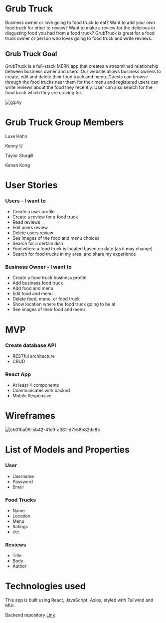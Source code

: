# Grub Truck
Business owner or love going to food truck to eat? Want to add your own food truck for other to review? Want to make a review for the delicious or disgusting food you had from a food truck? GrubTruck is great for a food truck owner or person who loves going to food truck and write reviews.

## Grub Truck Goal
GrubTruck is a full-stack MERN app that creates a streamlined relationship between business owner and users. Our website allows business owners to create, edit and delete their food truck and menu. Guests can browse through the food trucks near them for their menu and registered users can write reviews about the food they recently. User can also search for the food truck which they are craving for. 

![giphy](https://user-images.githubusercontent.com/101943583/183976319-ef339ab6-cfd4-4756-89be-b4e245cdf5c8.gif)

# Grub Truck Group Members
Luxe Hahn

Kenny U

Taylor Sturgill

Kenan Kong

# User Stories

### Users - I want to
 - Create a user profile
 - Create a review for a food truck
 - Read reviews
 - Edit users review
 - Delete users review
 - See images of the food and menu choices
 - Search for a certain dish
 - Find where a food truck is located based on date (as it may change)
 - Search for food trucks in my area, and share my experience

### Business Owner - I want to
 - Create a food truck business profile
 - Add business food truck
 - Add food and menu
 - Edit food and menu
 - Delete food, menu, or food truck
 - Show location where the food truck going to be at
 - See images of their food and menu
 
# MVP 

### Create database API
 - RESTful architecture
 - CRUD
### React App
 - At least 4 components
 - Communicates with backnd
 - Mobile Responsive 
 
# Wireframes
![eb01ba06-bb42-41c9-a381-d7c56b82dc85](https://user-images.githubusercontent.com/101943583/183979546-5b600862-f191-45c2-ba14-02ed061c54e4.jpeg)

# List of Models and Properties
### User
- Username
- Password
- Email
 
### Food Trucks
 - Name
 - Location
 - Menu
 - Ratings
 - etc.
 
### Reviews
 - Title
 - Body
 - Author
 
# Technologies used
This app is built using React, JavaScript, Axios, styled with Tailwind and MUI.

Backend repository [Link](https://github.com/GA-Snapdragon-Neptune/backend)
 
